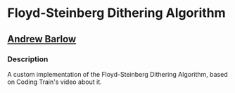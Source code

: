 # Floyd-Steinberg Dithering Algorithm

## [Andrew Barlow](https://a-barlow.com)

### Description

A custom implementation of the Floyd-Steinberg Dithering Algorithm, based on Coding Train's video about it.
